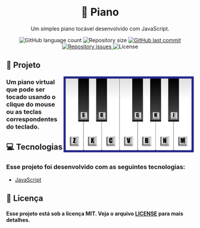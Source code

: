 <h1 align="center">🎹 Piano</h1>
<p align="center">Um simples piano tocável desenvolvido com JavaScript.</p>

<p align="center">
  <img alt="GitHub language count" src="https://img.shields.io/github/languages/count/rodrigurdasilva/piano">

  <img alt="Repository size" src="https://img.shields.io/github/repo-size/rodrigurdasilva/piano">

  <a href="https://github.com/rodrigurdasilva/semana-omnistack-9/commits/master">
    <img alt="GitHub last commit" src="https://img.shields.io/github/last-commit/rodrigurdasilva/piano">
  </a>

  <a href="https://github.com/rodrigurdasilva/semana-omnistack-9/issues">
    <img alt="Repository issues" src="https://img.shields.io/github/issues/rodrigurdasilva/piano">
  </a>

  <img alt="License" src="https://img.shields.io/badge/license-MIT-brightgreen">
</p>

## 🚧 Projeto
<img align="right" width="350" src="assets/screenshot.jpg" alt="screenshot" />

### Um piano virtual que pode ser tocado usando o clique do mouse ou as teclas correspondentes do teclado.

## 💻 Tecnologias

### Esse projeto foi desenvolvido com as seguintes tecnologias:

- [JavaScript](https://www.javascript.com/)

## 📝 Licença

#### Esse projeto está sob a licença MIT. Veja o arquivo [LICENSE](LICENSE.md) para mais detalhes.
